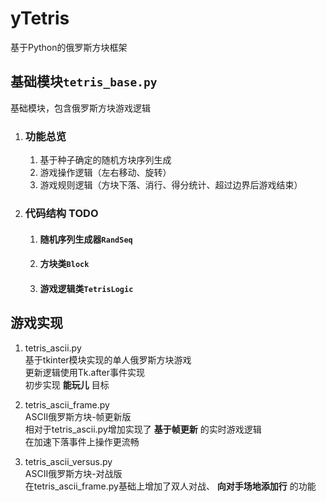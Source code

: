 # yTetris
基于Python的俄罗斯方块框架

## 基础模块`tetris_base.py`
基础模块，包含俄罗斯方块游戏逻辑

1. ### 功能总览
    1. 基于种子确定的随机方块序列生成
    1. 游戏操作逻辑（左右移动、旋转）
    1. 游戏规则逻辑（方块下落、消行、得分统计、超过边界后游戏结束）

1. ### 代码结构 TODO
    1. #### 随机序列生成器`RandSeq`
    1. #### 方块类`Block`
    1. #### 游戏逻辑类`TetrisLogic`

## 游戏实现
1. tetris_ascii.py  
    基于tkinter模块实现的单人俄罗斯方块游戏  
    更新逻辑使用Tk.after事件实现  
    初步实现 __能玩儿__ 目标

1. tetris_ascii_frame.py  
    ASCII俄罗斯方块-帧更新版  
    相对于tetris_ascii.py增加实现了 __基于帧更新__ 的实时游戏逻辑  
    在加速下落事件上操作更流畅

1. tetris_ascii_versus.py  
    ASCII俄罗斯方块-对战版  
    在tetris_ascii_frame.py基础上增加了双人对战、 __向对手场地添加行__ 的功能